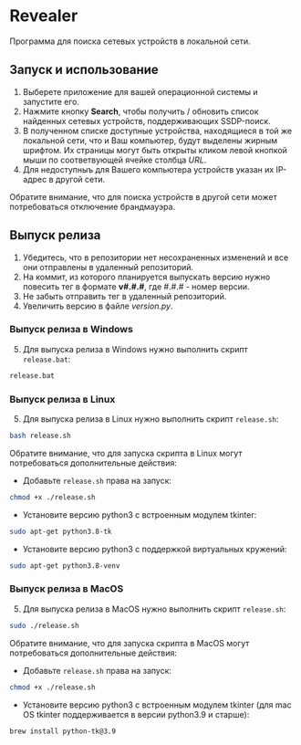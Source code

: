 # Revealer

Программа для поиска сетевых устройств в локальной сети.

## Запуск и использование

1. Выберете приложение для вашей операционной системы и запустите его.
2. Нажмите кнопку __Search__, чтобы получить / обновить список найденных сетевых устройств, поддерживающих SSDP-поиск.
3. В полученном списке доступные устройства, находящиеся в той же локальной сети, что и Ваш компьютер, будут выделены жирным шрифтом. Их страницы могут быть открыты кликом левой кнопкой мыши по соответвующей ячейке столбца _URL_.
4. Для недоступныъ для Вашего компьютера устройств указан их IP-адрес в другой сети.

Обратите внимание, что для поиска устройств в другой сети может потребоваться отключение брандмауэра.

## Выпуск релиза

1. Убедитесь, что в репозитории нет несохраненных изменений и все они отправлены в удаленный репозиторий.
2. На коммит, из которого планируется выпускать версию нужно повесить тег в формате __v#.#.#__, где #.#.# - номер версии.
3. Не забыть отправить тег в удаленный репозиторий.
4. Увеличить версию в файле _version.py_.

### Выпуск релиза в Windows

5. Для выпуска релиза в Windows нужно выполнить скрипт `release.bat`:

```bash
release.bat
```

### Выпуск релиза в Linux

5. Для выпуска релиза в Linux нужно выполнить скрипт `release.sh`:

```bash
bash release.sh
```

Обратите внимание, что для запуска скрипта в Linux могут потребоваться дополнительные действия:
* Добавьте `release.sh` права на запуск:
```bash
chmod +x ./release.sh
```
* Установите версию python3 c встроенным модулем tkinter:
```bash
sudo apt-get python3.8-tk
```
* Установите версию python3 с поддержкой виртуальных кружений:
```bash
sudo apt-get python3.8-venv
```

### Выпуск релиза в MacOS

5. Для выпуска релиза в MacOS нужно выполнить скрипт `release.sh`:

```bash
sudo ./release.sh
```

Обратите внимание, что для запуска скрипта в MacOS могут потребоваться дополнительные действия:
* Добавьте `release.sh` права на запуск:
```bash
chmod +x ./release.sh
```
* Установите версию python3 c встроенным модулем tkinter (для mac OS tkinter поддерживается в версии python3.9 и старше):
```bash
brew install python-tk@3.9
```






